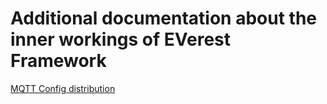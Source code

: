 # Additional documentation about the inner workings of EVerest Framework

[MQTT Config distribution](MQTTConfigDistribution)